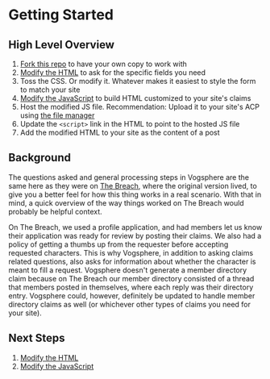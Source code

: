 # Getting Started

## High Level Overview

1. [Fork this repo](https://help.github.com/en/github/getting-started-with-github/fork-a-repo) to have your own copy to work with
1. [Modify the HTML](docs/02-how-to-modify-the-html.md) to ask for the specific fields you need
1. Toss the CSS. Or modify it. Whatever makes it easiest to style the form to match your site
1. [Modify the JavaScript](docs/03-how-to-modify-the-javascript.md) to build HTML customized to your site's claims
1. Host the modified JS file. Recommendation: Upload it to your site's ACP using [the file manager](https://jcink.com/main/wiki/jfb-filemanager)
1. Update the `<script>` link in the HTML to point to the hosted JS file
1. Add the modified HTML to your site as the content of a post

## Background

The questions asked and general processing steps in Vogsphere are the same here as they were on [The Breach](https://breached.jcink.net), where the original version lived, to give you a better feel for how this thing works in a real scenario. With that in mind, a quick overview of the way things worked on The Breach would probably be helpful context.

On The Breach, we used a profile application, and had members let us know their application was ready for review by posting their claims. We also had a policy of getting a thumbs up from the requester before accepting requested characters. This is why Vogsphere, in addition to asking claims related questions, also asks for information about whether the character is meant to fill a request. Vogsphere doesn't generate a member directory claim because on The Breach our member directory consisted of a thread that members posted in themselves, where each reply was their directory entry. Vogsphere could, however, definitely be updated to handle member directory claims as well (or whichever other types of claims you need for your site).

## Next Steps

1. [Modify the HTML](docs/02-how-to-modify-the-html.md)
1. [Modify the JavaScript](docs/03-how-to-modify-the-javascript.md)
